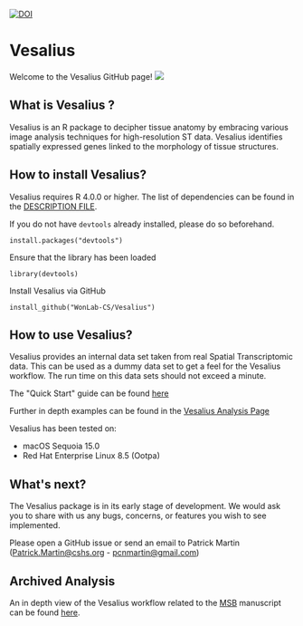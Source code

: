 [![DOI](https://zenodo.org/badge/306332649.svg)](https://zenodo.org/badge/latestdoi/306332649)

# Vesalius

Welcome to the Vesalius GitHub page!
<img src="man/figures/banner.png" />




## What is Vesalius ?
Vesalius is an R package to decipher tissue anatomy by embracing various
image analysis techniques for high-resolution ST data. Vesalius identifies
spatially expressed genes linked to the morphology of tissue structures.

## How to install Vesalius?

Vesalius requires R 4.0.0 or higher. The list of dependencies can be found in the [DESCRIPTION FILE](https://github.com/WonLab-CS/Vesalius/blob/main/DESCRIPTION).

If you do not have `devtools` already installed, please do so beforehand.

```
install.packages("devtools")
```  
Ensure that the library has been loaded
```
library(devtools)
```
Install Vesalius via GitHub
```
install_github("WonLab-CS/Vesalius")
```

## How to use Vesalius?
Vesalius provides an internal data set taken from real Spatial Transcriptomic
data. This can be used as a dummy data set to get a feel for the Vesalius
workflow. The run time on this data sets should not exceed a minute. 

The "Quick Start" guide can be found [here](https://github.com/WonLab-CS/Vesalius/blob/main/vignettes/vesalius.Rmd)


Further in depth examples can be found in the [Vesalius Analysis Page](https://github.com/WonLab-CS/Vesalius_analysis)

Vesalius has been tested on:

* macOS Sequoia 15.0
* Red Hat Enterprise Linux 8.5 (Ootpa)


## What's next?
The Vesalius package is in its early stage of development. We would ask you to
share with us any bugs, concerns, or features you wish to see implemented.

Please open a GitHub issue or send an email to Patrick Martin (Patrick.Martin@cshs.org - pcnmartin@gmail.com)

## Archived Analysis 

An in depth view of the Vesalius workflow  related to the [MSB](https://www.embopress.org/doi/full/10.15252/msb.202211080) manuscript can be found [here](https://github.com/WonLab-CS/Vesalius/blob/main/vignettes/Vesalius_Analysis/Vesalius_MSB_analysis.Rmd). 
